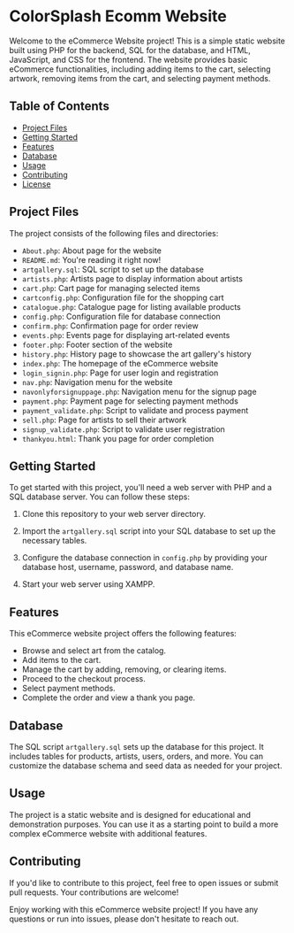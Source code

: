 # ColorSplash Ecomm Website

Welcome to the eCommerce Website project! This is a simple static website built using PHP for the backend, SQL for the database, and HTML, JavaScript, and CSS for the frontend. The website provides basic eCommerce functionalities, including adding items to the cart, selecting artwork, removing items from the cart, and selecting payment methods. 

## Table of Contents

- [Project Files](#project-files)
- [Getting Started](#getting-started)
- [Features](#features)
- [Database](#database)
- [Usage](#usage)
- [Contributing](#contributing)
- [License](#license)

## Project Files

The project consists of the following files and directories:

- `About.php`: About page for the website
- `README.md`: You're reading it right now!
- `artgallery.sql`: SQL script to set up the database
- `artists.php`: Artists page to display information about artists
- `cart.php`: Cart page for managing selected items
- `cartconfig.php`: Configuration file for the shopping cart
- `catalogue.php`: Catalogue page for listing available products
- `config.php`: Configuration file for database connection
- `confirm.php`: Confirmation page for order review
- `events.php`: Events page for displaying art-related events
- `footer.php`: Footer section of the website
- `history.php`: History page to showcase the art gallery's history
- `index.php`: The homepage of the eCommerce website
- `login_signin.php`: Page for user login and registration
- `nav.php`: Navigation menu for the website
- `navonlyforsignuppage.php`: Navigation menu for the signup page
- `payment.php`: Payment page for selecting payment methods
- `payment_validate.php`: Script to validate and process payment
- `sell.php`: Page for artists to sell their artwork
- `signup_validate.php`: Script to validate user registration
- `thankyou.html`: Thank you page for order completion

## Getting Started

To get started with this project, you'll need a web server with PHP and a SQL database server. You can follow these steps:

1. Clone this repository to your web server directory.

2. Import the `artgallery.sql` script into your SQL database to set up the necessary tables.

3. Configure the database connection in `config.php` by providing your database host, username, password, and database name.

4. Start your web server using XAMPP.

## Features

This eCommerce website project offers the following features:

- Browse and select art from the catalog.
- Add items to the cart.
- Manage the cart by adding, removing, or clearing items.
- Proceed to the checkout process.
- Select payment methods.
- Complete the order and view a thank you page.

## Database

The SQL script `artgallery.sql` sets up the database for this project. It includes tables for products, artists, users, orders, and more. You can customize the database schema and seed data as needed for your project.

## Usage

The project is a static website and is designed for educational and demonstration purposes. You can use it as a starting point to build a more complex eCommerce website with additional features.

## Contributing

If you'd like to contribute to this project, feel free to open issues or submit pull requests. Your contributions are welcome!

Enjoy working with this eCommerce website project! If you have any questions or run into issues, please don't hesitate to reach out.

